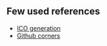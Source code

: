 Few used references
---
* [ICO generation](https://realfavicongenerator.net/)
* [Github corners](https://github.com/tholman/github-corners)
